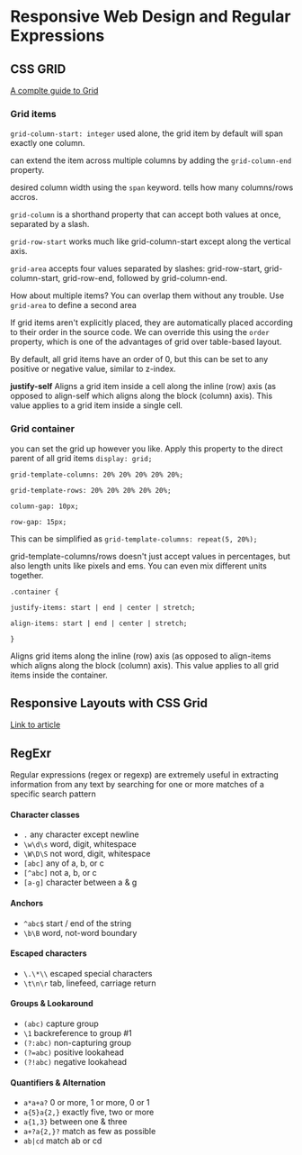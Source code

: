 # Responsive Web Design and Regular Expressions

## CSS GRID

[A complte guide to Grid](https://css-tricks.com/snippets/css/complete-guide-grid/)

### Grid items 

`grid-column-start: integer` used alone, the grid item by default will span exactly one column. 

can extend the item across multiple columns by adding the `grid-column-end` property.

desired column width using the `span` keyword. tells how many columns/rows accros.

`grid-column` is a shorthand property that can accept both values at once, separated by a slash.

`grid-row-start` works much like grid-column-start except along the vertical axis.

`grid-area` accepts four values separated by slashes: grid-row-start, grid-column-start, grid-row-end, followed by grid-column-end.

How about multiple items? You can overlap them without any trouble. Use `grid-area` to define a second area

If grid items aren't explicitly placed, they are automatically placed according to their order in the source code. We can override this using the `order` property, which is one of the advantages of grid over table-based layout.

By default, all grid items have an order of 0, but this can be set to any positive or negative value, similar to z-index.

**justify-self**
Aligns a grid item inside a cell along the inline (row) axis (as opposed to align-self which aligns along the block (column) axis). This value applies to a grid item inside a single cell.

### Grid container
you can set the grid up however you like. Apply this property to the direct parent of all grid items
`display: grid;`

  `grid-template-columns: 20% 20% 20% 20% 20%;`

  `grid-template-rows: 20% 20% 20% 20% 20%;`

  `column-gap: 10px;`

  `row-gap: 15px;`

This can be simplified as `grid-template-columns: repeat(5, 20%);`

grid-template-columns/rows doesn't just accept values in percentages, but also length units like pixels and ems. You can even mix different units together.

`.container {`

`justify-items: start | end | center | stretch;`

`align-items: start | end | center | stretch;`

`}`

Aligns grid items along the inline (row) axis (as opposed to align-items which aligns along the block (column) axis). This value applies to all grid items inside the container.

## Responsive Layouts with CSS Grid

[Link to article](https://medium.com/samsung-internet-dev/common-responsive-layouts-with-css-grid-and-some-without-245a862f48df)

## RegExr

Regular expressions (regex or regexp) are extremely useful in extracting information from any text by searching for one or more matches of a specific search pattern

#### Character classes
- `.`	any character except newline
- `\w\d\s`	word, digit, whitespace
- `\W\D\S`	not word, digit, whitespace
- `[abc]`	any of a, b, or c
- `[^abc]`	not a, b, or c
- `[a-g]`	character between a & g
#### Anchors
- `^abc$`	start / end of the string
- `\b\B`	word, not-word boundary
#### Escaped characters
- `\.\*\\`	escaped special characters
- `\t\n\r`	tab, linefeed, carriage return
#### Groups & Lookaround
- `(abc)`	capture group
- `\1`	backreference to group #1
- `(?:abc)`	non-capturing group
- `(?=abc)`	positive lookahead
- `(?!abc)`	negative lookahead
#### Quantifiers & Alternation
- `a*a+a?`	0 or more, 1 or more, 0 or 1
- `a{5}a{2,}`	exactly five, two or more
- `a{1,3}`	between one & three
- `a+?a{2,}?`	match as few as possible
- `ab|cd`	match ab or cd